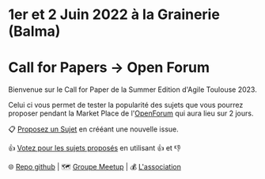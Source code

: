 # 1er et 2 Juin 2022 à la Grainerie (Balma)
# Call for Papers -> Open Forum

Bienvenue sur le Call for Paper de la Summer Edition d'Agile Toulouse 2023.

Celui ci vous permet de tester la popularité des sujets que vous pourrez proposer pendant la Market Place de l'[OpenForum](https://fr.wikipedia.org/wiki/M%C3%A9thodologie_Forum_Ouvert) qui aura lieu sur 2 jours.

📋 [Proposez un Sujet](https://github.com/AgileToulouse/editionJuin2023/issues/new?template=cfp.md) en crééant une nouvelle issue.

👍 [Votez pour les sujets proposés](https://github.com/AgileToulouse/editionJuin2023/issues) en utilisant 👍 et 👎

🌐 [Repo github](https://github.com/AgileToulouse/editionJuin2023/)
| 🗺️ [Groupe Meetup](https://www.meetup.com/fr-FR/agile-toulouse/)
| 💰 [L'association](https://agiletoulouse/)
